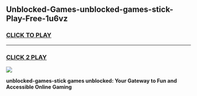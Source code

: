 
## Unblocked-Games-unblocked-games-stick-Play-Free-1u6vz
<h3>
<a href="https://premium76.site?title=unblocked-games-stick&ref=19M">CLICK TO PLAY</a></h3>
<hr>

<h3>
<a href="https://premium76.site?title=unblocked-games-stick&ref=19M">CLICK 2 PLAY</a>
  
</h3>

<a href="https://premium76.site?title=unblocked-games-stick&ref=19M"><img src="https://clearcache.store/games.png"></a>


**unblocked-games-stick games unblocked: Your Gateway to Fun and Accessible Online Gaming**
